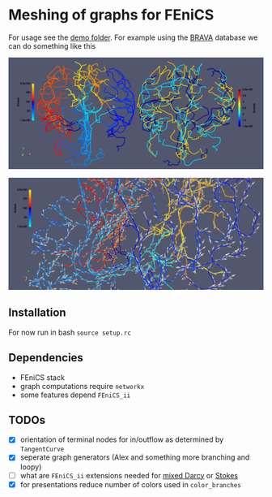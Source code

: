 # Meshing of graphs for FEniCS

For usage see the [demo folder](https://github.com/MiroK/graph-mesh/blob/master/demo). For example
using the [BRAVA](http://cng.gmu.edu/brava/all_subjects.php?clear=1) database we can do something like this

  <p align="center">
    <img src="https://github.com/MiroK/graph-mesh/blob/master/doc/coloring.png">
  </p>

  <p align="center">
    <img src="https://github.com/MiroK/graph-mesh/blob/master/doc/tangent.png">
  </p>

## Installation
For now run in bash `source setup.rc`

## Dependencies
- FEniCS stack
- graph computations require `networkx`
- some features depend `FEniCS_ii`

## TODOs
- [X] orientation of terminal nodes for in/outflow as determined by `TangentCurve`
- [X] seperate graph generators (Alex and something more branching and loopy)
- [ ] what are `FEniCS_ii` extensions needed for [mixed Darcy](https://mox.polimi.it/reports-and-theses/publication-results/?id=632) or [Stokes](https://arxiv.org/abs/2111.12451)
- [x] for presentations reduce number of colors used in `color_branches`
